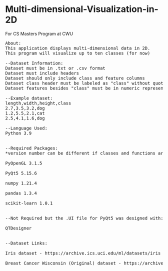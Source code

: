 # Multi-dimensional-Visualization-in-2D
For CS Masters Program at CWU
<pre>
About:
This application displays multi-dimensional data in 2D.
This program will visualize up to ten classes (for now)

--Dataset Information:
Dataset must be in .txt or .csv format
Dataset must include headers
Dataset should only include class and feature columns
Dataset class header must be labeled as "class" without quotations
Dataset features besides "class" must be in numeric representation (for now)

--Example dataset:
length,width,height,class
2.7,3.5,3.2,dog
1.2,5.5,2.1,cat
2.5,4.1,1.6,dog

--Language Used:
Python 3.9


--Required Packages:
*version number can be different if classes and functions are present

PyOpenGL 3.1.5

PyQt5 5.15.6

numpy 1.21.4

pandas 1.3.4

scikit-learn 1.0.1


--Not Required but the .UI file for PyQt5 was designed with:

QTDesigner


--Dataset Links:

Iris dataset - https://archive.ics.uci.edu/ml/datasets/iris

Breast Cancer Wisconsin (Original) dataset - https://archive.ics.uci.edu/ml/datasets/breast+cancer+wisconsin+%28original%29
<pre>
